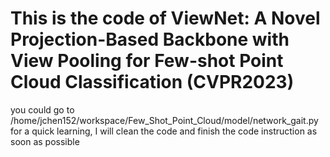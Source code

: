 # This is the code of ViewNet: A Novel Projection-Based Backbone with View Pooling for Few-shot Point Cloud Classification (CVPR2023)
you could go to /home/jchen152/workspace/Few_Shot_Point_Cloud/model/network_gait.py for a quick learning, I will clean the code and finish the code instruction as soon as possible
